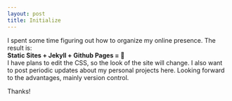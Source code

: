 ```yaml
---
layout: post
title: Initialize
---
```


I spent some time figuring out how to organize my online presence. The result is:  
**Static Sites + Jekyll + Github Pages = 🎉**  
I have plans to edit the CSS, so the look of the site will change. I also want to post periodic updates about my personal projects here.
Looking forward to the advantages, mainly version control.

Thanks!
